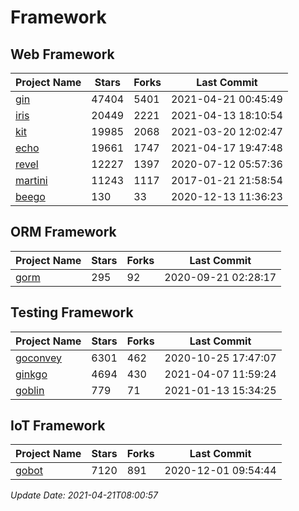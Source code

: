 # Framework

## Web Framework
| Project Name | Stars | Forks | Last Commit |
| ------------ | ----- | ----- | ----------- |
| [gin](https://github.com/gin-gonic/gin) | 47404 | 5401 | 2021-04-21 00:45:49 |
| [iris](https://github.com/kataras/iris) | 20449 | 2221 | 2021-04-13 18:10:54 |
| [kit](https://github.com/go-kit/kit) | 19985 | 2068 | 2021-03-20 12:02:47 |
| [echo](https://github.com/labstack/echo) | 19661 | 1747 | 2021-04-17 19:47:48 |
| [revel](https://github.com/revel/revel) | 12227 | 1397 | 2020-07-12 05:57:36 |
| [martini](https://github.com/go-martini/martini) | 11243 | 1117 | 2017-01-21 21:58:54 |
| [beego](https://github.com/astaxie/beego) | 130 | 33 | 2020-12-13 11:36:23 |

## ORM Framework
| Project Name | Stars | Forks | Last Commit |
| ------------ | ----- | ----- | ----------- |
| [gorm](https://github.com/jinzhu/gorm) | 295 | 92 | 2020-09-21 02:28:17 |

## Testing Framework
| Project Name | Stars | Forks | Last Commit |
| ------------ | ----- | ----- | ----------- |
| [goconvey](https://github.com/smartystreets/goconvey) | 6301 | 462 | 2020-10-25 17:47:07 |
| [ginkgo](https://github.com/onsi/ginkgo) | 4694 | 430 | 2021-04-07 11:59:24 |
| [goblin](https://github.com/franela/goblin) | 779 | 71 | 2021-01-13 15:34:25 |

## IoT Framework
| Project Name | Stars | Forks | Last Commit |
| ------------ | ----- | ----- | ----------- |
| [gobot](https://github.com/hybridgroup/gobot) | 7120 | 891 | 2020-12-01 09:54:44 |

*Update Date: 2021-04-21T08:00:57*